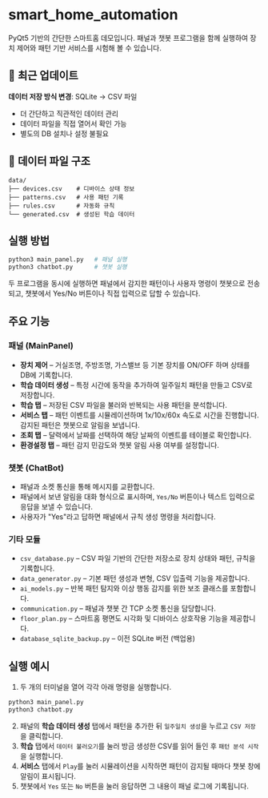 # smart_home_automation

PyQt5 기반의 간단한 스마트홈 데모입니다. 패널과 챗봇 프로그램을 함께 실행하여
장치 제어와 패턴 기반 서비스를 시험해 볼 수 있습니다.

## 🔄 최근 업데이트

**데이터 저장 방식 변경**: SQLite → CSV 파일

- 더 간단하고 직관적인 데이터 관리
- 데이터 파일을 직접 열어서 확인 가능
- 별도의 DB 설치나 설정 불필요

## 📁 데이터 파일 구조

```
data/
├── devices.csv    # 디바이스 상태 정보
├── patterns.csv   # 사용 패턴 기록
├── rules.csv      # 자동화 규칙
└── generated.csv  # 생성된 학습 데이터
```

## 실행 방법

```bash
python3 main_panel.py   # 패널 실행
python3 chatbot.py      # 챗봇 실행
```

두 프로그램을 동시에 실행하면 패널에서 감지한 패턴이나 사용자 명령이 챗봇으로
전송되고, 챗봇에서 Yes/No 버튼이나 직접 입력으로 답할 수 있습니다.

## 주요 기능

### 패널 (MainPanel)

- **장치 제어** – 거실조명, 주방조명, 가스밸브 등 기본 장치를 ON/OFF 하며 상태를 DB에 기록합니다.
- **학습 데이터 생성** – 특정 시간에 동작을 추가하여 일주일치 패턴을 만들고 CSV로 저장합니다.
- **학습 탭** – 저장된 CSV 파일을 불러와 반복되는 사용 패턴을 분석합니다.
- **서비스 탭** – 패턴 이벤트를 시뮬레이션하며 1x/10x/60x 속도로 시간을 진행합니다. 감지된 패턴은 챗봇으로 알림을 보냅니다.
- **조회 탭** – 달력에서 날짜를 선택하여 해당 날짜의 이벤트를 테이블로 확인합니다.
- **환경설정 탭** – 패턴 감지 민감도와 챗봇 알림 사용 여부를 설정합니다.

### 챗봇 (ChatBot)

- 패널과 소켓 통신을 통해 메시지를 교환합니다.
- 패널에서 보낸 알림을 대화 형식으로 표시하며, `Yes/No` 버튼이나 텍스트 입력으로 응답을 보낼 수 있습니다.
- 사용자가 "Yes"라고 답하면 패널에서 규칙 생성 명령을 처리합니다.

### 기타 모듈

- `csv_database.py` – CSV 파일 기반의 간단한 저장소로 장치 상태와 패턴, 규칙을 기록합니다.
- `data_generator.py` – 기본 패턴 생성과 변형, CSV 입출력 기능을 제공합니다.
- `ai_models.py` – 반복 패턴 탐지와 이상 행동 감지를 위한 보조 클래스를 포함합니다.
- `communication.py` – 패널과 챗봇 간 TCP 소켓 통신을 담당합니다.
- `floor_plan.py` – 스마트홈 평면도 시각화 및 디바이스 상호작용 기능을 제공합니다.
- `database_sqlite_backup.py` – 이전 SQLite 버전 (백업용)

## 실행 예시

1. 두 개의 터미널을 열어 각각 아래 명령을 실행합니다.

```bash
python3 main_panel.py
python3 chatbot.py
```

2. 패널의 **학습 데이터 생성** 탭에서 패턴을 추가한 뒤 `일주일치 생성`을 누르고 `CSV 저장`을 클릭합니다.
3. **학습** 탭에서 `데이터 불러오기`를 눌러 방금 생성한 CSV를 읽어 들인 후 `패턴 분석 시작`을 실행합니다.
4. **서비스** 탭에서 `Play`를 눌러 시뮬레이션을 시작하면 패턴이 감지될 때마다 챗봇 창에 알림이 표시됩니다.
5. 챗봇에서 `Yes` 또는 `No` 버튼을 눌러 응답하면 그 내용이 패널 로그에 기록됩니다.
